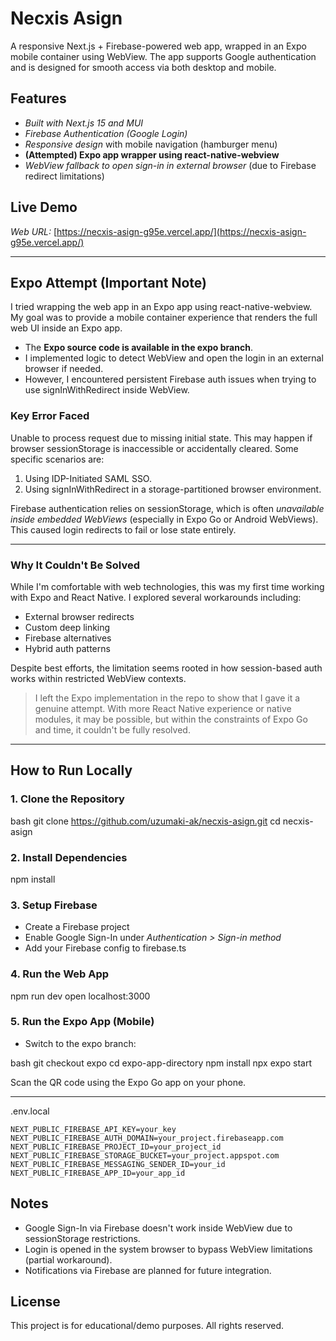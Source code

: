 # Necxis Asign

A responsive Next.js + Firebase-powered web app, wrapped in an Expo mobile container using WebView. The app supports Google authentication and is designed for smooth access via both desktop and mobile.

## Features

- *Built with Next.js 15 and MUI*
- *Firebase Authentication (Google Login)*
- *Responsive design* with mobile navigation (hamburger menu)
- **(Attempted) Expo app wrapper using react-native-webview**
- *WebView fallback to open sign-in in external browser* (due to Firebase redirect limitations)

## Live Demo

*Web URL:* [https://necxis-asign-g95e.vercel.app/](https://necxis-asign-g95e.vercel.app/)

---

## Expo Attempt (Important Note)

I tried wrapping the web app in an Expo app using react-native-webview. My goal was to provide a mobile container experience that renders the full web UI inside an Expo app.

- The **Expo source code is available in the expo branch**.
- I implemented logic to detect WebView and open the login in an external browser if needed.
- However, I encountered persistent Firebase auth issues when trying to use signInWithRedirect inside WebView.

### Key Error Faced


Unable to process request due to missing initial state.
This may happen if browser sessionStorage is inaccessible or accidentally cleared.
Some specific scenarios are:
1) Using IDP-Initiated SAML SSO.
2) Using signInWithRedirect in a storage-partitioned browser environment.


Firebase authentication relies on sessionStorage, which is often *unavailable inside embedded WebViews* (especially in Expo Go or Android WebViews). This caused login redirects to fail or lose state entirely.

---

### Why It Couldn't Be Solved

While I'm comfortable with web technologies, this was my first time working with Expo and React Native. I explored several workarounds including:

- External browser redirects
- Custom deep linking
- Firebase alternatives
- Hybrid auth patterns

Despite best efforts, the limitation seems rooted in how session-based auth works within restricted WebView contexts.

> I left the Expo implementation in the repo to show that I gave it a genuine attempt. With more React Native experience or native modules, it may be possible, but within the constraints of Expo Go and time, it couldn't be fully resolved.

---

## How to Run Locally

### 1. Clone the Repository

bash
git clone https://github.com/uzumaki-ak/necxis-asign.git
cd necxis-asign


### 2. Install Dependencies

npm install


### 3. Setup Firebase

- Create a Firebase project
- Enable Google Sign-In under *Authentication > Sign-in method*
- Add your Firebase config to firebase.ts

### 4. Run the Web App

npm run dev
open localhost:3000
### 5. Run the Expo App (Mobile)

- Switch to the expo branch:

bash
git checkout expo
cd expo-app-directory
npm install
npx expo start


Scan the QR code using the Expo Go app on your phone.

---

.env.local
```.env.local
NEXT_PUBLIC_FIREBASE_API_KEY=your_key
NEXT_PUBLIC_FIREBASE_AUTH_DOMAIN=your_project.firebaseapp.com
NEXT_PUBLIC_FIREBASE_PROJECT_ID=your_project_id
NEXT_PUBLIC_FIREBASE_STORAGE_BUCKET=your_project.appspot.com
NEXT_PUBLIC_FIREBASE_MESSAGING_SENDER_ID=your_id
NEXT_PUBLIC_FIREBASE_APP_ID=your_app_id
```

## Notes

- Google Sign-In via Firebase doesn't work inside WebView due to sessionStorage restrictions.
- Login is opened in the system browser to bypass WebView limitations (partial workaround).
- Notifications via Firebase are planned for future integration.

## License

This project is for educational/demo purposes. All rights reserved.
